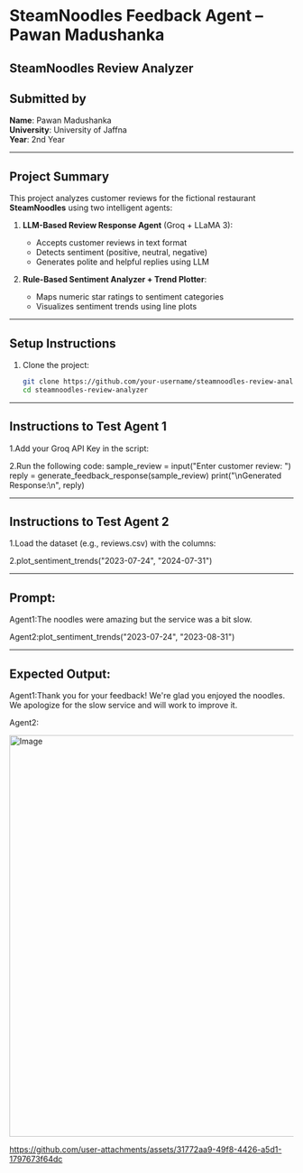 #  SteamNoodles Feedback Agent – Pawan Madushanka

## SteamNoodles Review Analyzer

##  Submitted by
**Name**: Pawan Madushanka  
**University**: University of Jaffna  
**Year**: 2nd Year  

---

##  Project Summary

This project analyzes customer reviews for the fictional restaurant **SteamNoodles** using two intelligent agents:

1. **LLM-Based Review Response Agent** (Groq + LLaMA 3):  
   - Accepts customer reviews in text format  
   - Detects sentiment (positive, neutral, negative)  
   - Generates polite and helpful replies using LLM

2. **Rule-Based Sentiment Analyzer + Trend Plotter**:  
   - Maps numeric star ratings to sentiment categories  
   - Visualizes sentiment trends using line plots

---

##  Setup Instructions

1. Clone the project:
   ```bash
   git clone https://github.com/your-username/steamnoodles-review-analyzer.git
   cd steamnoodles-review-analyzer
   
---


##  Instructions to Test Agent 1
1.Add your Groq API Key in the script:

2.Run the following code:
sample_review = input("Enter customer review: ")
reply = generate_feedback_response(sample_review)
print("\nGenerated Response:\n", reply)

---
##  Instructions to Test Agent 2
1.Load the dataset (e.g., reviews.csv) with the columns:

2.plot_sentiment_trends("2023-07-24", "2024-07-31")

---

##  Prompt:
Agent1:The noodles were amazing but the service was a bit slow.

Agent2:plot_sentiment_trends("2023-07-24", "2023-08-31")


---

##  Expected Output:
Agent1:Thank you for your feedback! We're glad you enjoyed the noodles. We apologize for the slow service and will work to improve it.

Agent2:

<img width="1717" height="712" alt="Image" src="https://github.com/user-attachments/assets/e07792b2-5833-4d5e-936c-149e33c9cce4" />






https://github.com/user-attachments/assets/31772aa9-49f8-4426-a5d1-1797673f64dc
